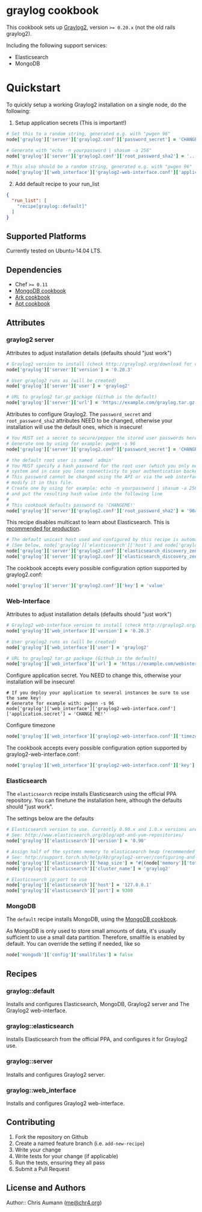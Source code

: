 # graylog cookbook

This cookbook sets up [Graylog2](http://graylog2.org), version `>= 0.20.x` (not the old rails graylog2).

Including the following support services:

- Elasticsearch
- MongoDB

# Quickstart

To quickly setup a working Graylog2 installation on a single node, do the following:

1. Setup application secrets (This is important!)

  ```ruby
  # Set this to a random string, generated e.g. with "pwgen 96"
  node['graylog']['server']['graylog2.conf']['password_secret'] = 'CHANGE ME!'

  # Generate with "echo -n yourpassword | shasum -a 256"
  node['graylog']['server']['graylog2.conf']['root_password_sha2'] = '...'

  # This also should be a random string, generated e.g. with "pwgen 96"
  node['graylog']['web_interface']['graylog2-web-interface.conf']['application.secret'] = 'CHANGE ME!'
  ```

2. Add default recipe to your run\_list

  ```json
  {
    "run_list": [
      "recipe[graylog::default]"
    ]
  }
  ```


## Supported Platforms

Currently tested on Ubuntu-14.04 LTS.

## Dependencies

- Chef `>= 0.11`
- [MongoDB cookbook](https://github.com/hipsnip-cookbooks/mongodb)
- [Ark cookbook](https://github.com/burtlo/ark)
- [Apt cookbook](https://github.com/opscode-cookbooks/apt)


## Attributes

### graylog2 server

Attributes to adjust installation details (defaults should "just work")

```ruby
# Graylog2 version to install (check http://graylog2.org/download for current version)
node['graylog']['server']['version'] = '0.20.3'

# User graylog2 runs as (will be created)
node['graylog']['server']['user'] = 'graylog2'

# URL to graylog2 tar.gz package (Github is the default)
node['graylog']['server']['url'] = 'https://example.com/graylog.tar.gz'
```

Attributes to configure Graylog2.
The `password_secret` and `root_password_sha2` attributes NEED to be changed, otherwise your installation will use the default ones, which is insecure!

```ruby
# You MUST set a secret to secure/pepper the stored user passwords here. Use at least 64 characters.
# Generate one by using for example: pwgen -s 96
node['graylog']['server']['graylog2.conf']['password_secret'] = 'CHANGE ME!'

# the default root user is named 'admin'
# You MUST specify a hash password for the root user (which you only need to initially set up the
# system and in case you lose connectivity to your authentication backend)
# This password cannot be changed using the API or via the web interface. If you need to change it,
# modify it in this file.
# Create one by using for example: echo -n yourpassword | shasum -a 256
# and put the resulting hash value into the following line
#
# This cookbook defaults password to 'CHANGEME!'
node['graylog']['server']['graylog2.conf']['root_password_sha2'] = '90aba6bd1562f5af8f912ac3fe00d9ed7387bd84ec32f3da7415f4078da5efb8'
```

This recipe disables multicast to learn about Elasticsearch. This is [recommended for production](http://support.torch.sh/help/kb/graylog2-server/configuring-and-tuning-elasticsearch-for-graylog2-v0200).

```ruby
# The default unicast host used and configured by this recipe is automatically retrieved from the Elasticsearch attributes
# (See below, node['graylog']['elasticsearch']['host'] and node['graylog']['elasticsearch']['port'])
node['graylog']['server']['graylog2.conf']['elasticsearch_discovery_zen_ping_multicast_enabled'] = false
node['graylog']['server']['graylog2.conf']['elasticsearch_discovery_zen_ping_unicast_hosts'] = '127.0.0.1:1234'
```

The cookbook accepts every possible configuration option supported by graylog2.conf:

```ruby
node['graylog']['server']['graylog2.conf']['key'] = 'value'
```


### Web-Interface

Attributes to adjust installation details (defaults should "just work")

```ruby
# Graylog2 web-interface version to install (check http://graylog2.org/download for current version)
node['graylog']['web_interface']['version'] = '0.20.3'

# User graylog2 runs as (will be created)
node['graylog']['web_interface']['user'] = 'graylog2'

# URL to graylog2 tar.gz package (Github is the default)
node['graylog']['web_interface']['url'] = 'https://example.com/webinterface.tar.gz'
```

Configure application secret. You NEED to change this, otherwise your installation will be insecure!

```
# If you deploy your application to several instances be sure to use the same key!
# Generate for example with: pwgen -s 96
node['graylog']['web_interface']['graylog2-web-interface.conf']['application.secret'] = 'CHANGE ME!'
```

Configure timezone

```ruby
node['graylog']['web_interface']['graylog2-web-interface.conf']['timezone'] = 'Europe/Berlin'
```

The cookbook accepts every possible configuration option supported by graylog2-web-interface.conf:

```ruby
node['graylog']['web_interface']['graylog2-web-interface.conf']['key'] = 'value'
```


### Elasticsearch

The `elasticsearch` recipe installs Elasticsearch using the official PPA repository.
You can finetune the installation here, although the defaults should "just work".

The settings below are the defaults

```ruby
# Elasticsearch version to use. Currently 0.90.x and 1.0.x versions are available
# See: http://www.elasticsearch.org/blog/apt-and-yum-repositories/
node['graylog']['elasticsearch']['version'] = '0.90'

# Assign half of the systems memory to elasticsearch heap (recommended setting)
# See: http://support.torch.sh/help/kb/graylog2-server/configuring-and-tuning-elasticsearch-for-graylog2-v0200
node['graylog']['elasticsearch']['heap_size'] = "#{(node['memory']['total'].to_i / 1024 / 2).to_i}m"
node['graylog']['elasticsearch']['cluster_name'] = 'graylog2'

# Elasticsearch ip:port to use
node['graylog']['elasticsearch']['host'] = '127.0.0.1'
node['graylog']['elasticsearch']['port'] = 9300
```


### MongoDB

The `default` recipe installs MongoDB, using the [MongoDB cookbook](https://github.com/hipsnip-cookbooks/mongodb).

As MongoDB is only used to store small amounts of data, it's usually sufficient to use a small data partition. Therefore, smallfile is enabled by default.
You can override the setting if needed, like so

```ruby
node['mongodb']['config']['smallfiles'] = false
```


## Recipes

### graylog::default

Installs and configures Elasticsearch, MongoDB, Graylog2 server and The Graylog2 web-interface.

### graylog::elasticsearch

Installs Elasticsearch from the official PPA, and configures it for Graylog2 use.

### graylog::server

Installs and configures Graylog2 server.

### graylog::web\_interface

Installs and configures Graylog2 web-interface.


## Contributing

1. Fork the repository on Github
2. Create a named feature branch (i.e. `add-new-recipe`)
3. Write your change
4. Write tests for your change (if applicable)
5. Run the tests, ensuring they all pass
6. Submit a Pull Request

## License and Authors

Author:: Chris Aumann (<me@chr4.org>)
